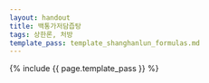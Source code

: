 ```yaml
---
layout: handout
title: 백통가저담즙탕
tags: 상한론, 처방
template_pass: template_shanghanlun_formulas.md
---
```



{% include {{ page.template_pass }} %}
